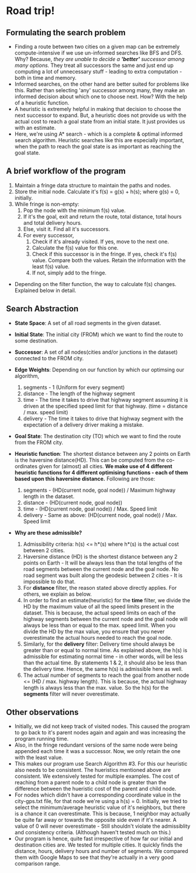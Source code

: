 # Road trip!

## Formulating the search problem
- Finding a route between two cities on a given map can be extremely compute-intensive if we use un-informed searches like BFS and DFS. Why? Because, *they are unable to decide a **'better'** successor among many options.* They treat all successors the same and just end up computing a lot of unnecessary stuff - leading to extra computation - both in time and memory.
- Informed searches, on the other hand are better suited for problems like this. Rather than selecting 'any' successor among many, they make an informed decision about which one to choose next. How? With the help of a heuristic function.
- A heuristic is extremely helpful in making that decision to choose the next successor to expand. But, a heuristic does not provide us with the actual cost to reach a goal state from an initial state. It just provides us with an estimate.
- Here, we're using A* search - which is a complete & optimal informed search algorithm. Heuristic searches like this are especially important, when the path to reach the goal state is as important as reaching the goal state.

## A brief workflow of the program
1. Maintain a fringe data structure to maintain the paths and nodes.
2. Store the initial node. Calculate it's f(s) = g(s) + h(s); where g(s) = 0, initially.
3. While fringe is non-empty:
    1. Pop the node with the minimum f(s) value.
    2. If it's the goal, exit and return the route, total distance, total hours and total delivery hours.
    2. Else, visit it. Find all it's successors.
    3. For every successor,
        1. Check if it's already visited. If yes, move to the next one.
        2. Calculate the f(s) value for this one.
        3. Check if this successor is in the fringe. If yes, check it's f(s) value. Compare both the values. Retain the information with the least f(s) value.
        4. If not, simply add to the fringe.

- Depending on the filter function, the way to calculate f(s) changes. Explained below in detail.

## Search Abstraction
- **State Space**: A set of all road segments in the given dataset.
- **Initial State**: The initial city (FROM) which we want to find the route to some destination.
- **Successor**: A set of all nodes(cities and/or junctions in the dataset) connected to the FROM city.
- **Edge Weights**: Depending on our function by which our optimsing our algorithm,
    1. segments - 1 (Uniform for every segment)
    2. distance - The length of the highway segment
    3. time - The time it takes to drive that highway segment assuming it is driven at the specified speed limit for that highway. (time = distance / max. speed limit)
    4. delivery - The time it takes to drive that highway segment with the expectation of a delivery driver making a mistake.
- **Goal State**: The destination city (TO) which we want to find the route from the FROM city.
- **Heuristic function**: The shortest distance between any 2 points on Earth is the haversine distance(HD). This can be computed from the co-ordinates given for (almost) all cities. **We make use of 4 different heuristic functions for 4 different optimising functions - each of them based upon this haversine distance.** Following are those:
    1. segments - (HD(current node, goal node))  / Maximum highway length in the dataset.
    2. distance - (HD(current node, goal node))
    3. time - (HD(current node, goal node)) / Max. Speed limit
    4. delivery - Same as above: (HD(current node, goal node)) / Max. Speed limit

- **Why are these admissible?**
    1. Admissibility criteria: h(s) <= h*(s) where h*(s) is the actual cost between 2 cities.
    2. Haversine distance (HD) is the shortest distance between any 2 points on Earth - It will be always less than the total lengths of the road segments between the current node and the goal node. No road segment was built along the geodesic between 2 cities - It is impossible to do that.
    3. For **distance** filter, the reason stated above directly applies. For others, we explain as below.
    4. In order to find an estimate(heuristic) for the **time** filter, we divide the HD by the maximum value of all the speed limits present in the dataset. This is because, the actual speed limits on each of the highway segments between the current node and the goal node will always be less than or equal to the max. speed limit. When you divide the HD by the max value, you ensure that you never overestimate the actual hours needed to reach the goal node.
    5. Similarly, for the **delivery** filter: Delivery time should always be greater than or equal to normal time. As explained above, the h(s) is admissible for estimating normal time - in other words, will be less than the actual time. By statements 1 & 2, it should also be less than the delivery time. Hence, the same h(s) is admissible here as well.
    6. The actual number of segments to reach the goal from another node <= (HD / max. highway length). This is because, the actual highway length is always less than the max. value. So the h(s) for the **segments** filter will never overestimate.


## Other observations
- Initially, we did not keep track of visited nodes. This caused the program to go back to it's parent nodes again and again and was increasing the program running time.
- Also, in the fringe redundant versions of the same node were being appended each time it was a successor. Now, we only retain the one with the least value.
- This makes our program use Search Algorithm #3. For this our heuristic also needs to be consistent. The hueristics mentioned above are consistent. We extensively tested for multiple examples. The cost of reaching from a parent node to a child node is greater than the difference between the hueristic cost of the parent and child node.
- For nodes which didn't have a corresponding coordinate value in the city-gps.txt file, for that node we're using a h(s) = 0. Initially, we tried to select the minimum/average heuristic value of it's neighbors, but there is a chance it can overestimate. This is because, 1 neighbor may actually be quite far away or towards the opposite side even if it's nearer. A value of 0 will never overestimate - Still shouldn't violate the admissiblity and consistency criteria. (Although haven't tested much on this.)
- Our program is hence, quite fast irrespective of how far our initial and destination cities are. We tested for multiple cities. It quickly finds the distance, hours, delivery hours and number of segments. We compared them with Google Maps to see that they're actually in a very good comparison range.
